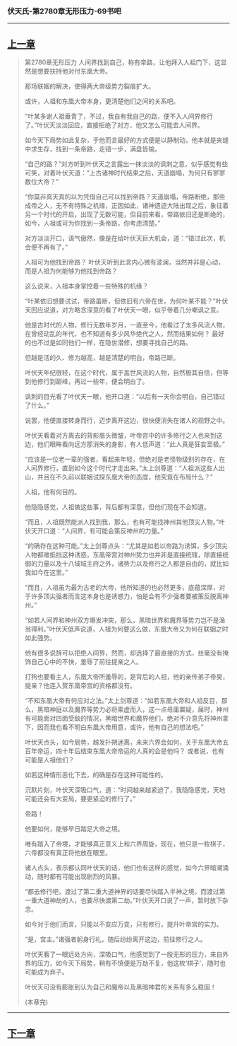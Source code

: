 ### 伏天氏-第2780章无形压力-69书吧

--------
[上一章](./254d873f91236b1decf66bf19e9afa3c.md)
--------


>
>
>
>第2780章无形压力
>人间界找到自己，称有帝路，让他拜入人祖门下，这显然是想要扶持他对付东凰大帝。
>
>那场联姻的解决，使得两大帝级势力裂痕扩大。
>
>或许，人祖和东凰大帝本身，更清楚他们之间的关系吧。
>
>“叶某多谢人祖垂青了，不过，我自有我自己的路，便不入人间界修行了。”叶伏天淡淡回应，直接拒绝了对方，他又怎么可能去人间界。
>
>如今天下局势如此复杂，于他而言最好的方式便是以静制动，他本就是夹缝中求生存，找到一条帝路，走错一步，满盘皆输。
>
>“自己的路？”对方听到叶伏天之言露出一抹淡淡的讽刺之意，似乎感觉有些可笑，对着叶伏天道：“上古诸神时代结束之后，天道崩塌，为何只有寥寥数位大帝？”
>
>“你莫非真天真的以为凭借自己可以找到帝路？天道崩塌，帝路断绝，那些成帝之人，无不有特殊之机缘，正因如此，诸神遗迹大陆出现之后，象征着另一个时代的开启，出现了无数可能，但目前来看，帝路依旧还是断绝的，如今，人祖或可为你找到一条帝路，你考虑清楚。”
>
>对方淡淡开口，语气傲然，像是在给叶伏天巨大机会，道：“错过此次，机会便不再有了。”
>
>人祖可为他找到帝路？
>叶伏天听到此言内心微有波澜，当然并非是心动，而是人祖为何能够为他找到帝路？
>
>这么说来，人祖本身掌控着一些特殊的机缘？
>
>“叶某依旧想要试试，帝路虽断，但依旧有六帝在世，为何叶某不能？”叶伏天回应说道，对方略含深意的看了叶伏天一眼，似乎带着几分嘲讽之意。
>
>他是古时代的人物，修行无数年岁月，一直至今，他看过了太多风流人物，在曾经动乱的年代，也不知道有多少风华绝代之人，然而结果如何？
>最好的也不过是如同他们一样，在隐世潜修，想要寻找自己的路。
>
>但越是活的久、修为越高，越是清楚的明白，帝路已断。
>
>叶伏天年纪很轻，在这个时代，属于盖世风流的人物，自然极其自信，但等到他修行到巅峰，再过一些年，便会明白了。
>
>讽刺的目光看了叶伏天一眼，他开口道：“以后有一天你会明白，自己错过了什么。”
>
>说罢，他便直接转身而行，迈步离开这边，很快便消失在诸人的视野之中。
>
>叶伏天看着对方离去的背影眉头微皱，叶帝宫中的许多修行之人也来到这边，他们眼眸看向远方那消失的身影，有人低声道：“此人真是狂妄至极。”
>
>“应该是一位老一辈的强者，看起来年轻，但绝对是老怪物级别的存在，在人间界修行，直到如今这个时代才走出来。”太上剑尊道：“人祖派这些人出山，并且在不久前以联姻试探东凰大帝的态度，他究竟在布局什么？”
>
>人祖，他有何目的。
>
>他隐隐感觉，人祖做这些事，背后都有深意，但他们现在不会知道。
>
>“而且，人祖既然能派人找到我，那么，也有可能找神州其他顶尖人物。”叶伏天开口道：“人间界，有可能会策反神州的力量。”
>
>“的确存在这种可能。”太上剑尊点头：“尤其是如若以帝路为诱饵，多少顶尖人物都难抵挡这种诱惑，东凰帝宫对神州势力也并非是直接统辖，除直接统御的力量以及十八域域主府之外，诸势力以及修行之人都是自由的，就比如我如今在这里。”
>
>“而且，人祖虽为最为古老的大帝，他所知道的也必然更多，底蕴深厚，对于许多顶尖强者而言这本身也是诱惑力，怕是会有不少强者要被策反脱离神州。”
>
>“如若人间界和神州双方爆发冲突，那么，黑暗世界和魔界等势力岂不是渔翁得利。”叶伏天低声说道，人祖为何要这么做，东凰大帝又为何在联姻之时如此强势。
>
>他有很多说辞可以拒绝人间界，然而，却选择了最直接的方式，丝毫没有掩饰自己心中的不快，羞辱了前往提亲之人。
>
>打狗也要看主人，东凰大帝所羞辱的，是背后的人祖，他的亲传弟子帝昊，提亲？他连入赘东凰帝宫的资格都没有。
>
>“不知东凰大帝有何应对之法。”太上剑尊道：“如若东凰大帝和人祖反目，那么，黑暗神庭以及魔界等势力必将乘虚而入，这一点毋庸置疑，届时，神州有可能面对四面受敌的情况，黑暗世界和魔界他们，绝对不介意先将神州拿下，因而我也看不明白东凰大帝用意，或许，他有自己的想法吧。”
>
>叶伏天点头，如今局势，越发扑朔迷离，未来六界会如何，关于东凰大帝五百年帝运，四十年后结束东凰大帝帝运的人真的会是他吗？
>或者说，也有可能是人祖他们？
>
>如若这种情形恶化下去，的确是存在这种可能性的。
>
>沉默片刻，叶伏天深吸口气，道：“时间越来越紧迫了，我隐隐感觉，天地可能还会有大变局，要更紧迫的修行了。”
>
>帝路！
>
>他要如何，能够早日踏足大帝之境。
>
>唯有踏入了帝境，才能够真正意义上和六界周旋，现在，他只是一枚棋子，六帝都没有真正将他放在眼里。
>
>诸人点头，表示都认同叶伏天的话，他们也有这样的感觉，如今六界暗潮涌动，随时都有可能出现剧烈的风暴。
>
>“都去修行吧，渡过了第二重大道神界的话要尽快踏入半神之境，而渡过第一重大道神劫的人，也要尽快渡第二劫。”叶伏天开口说了一声，暂时放下杂念。
>
>如今对于他们而言，只能以不变应万变，只有修行，提升叶帝宫的实力。
>
>“是，宫主。”诸强者躬身行礼，随后纷纷离开这边，前往修行之人。
>
>叶伏天看了一眼远处方向，深吸口气，他感觉到了一股无形的压力，来自外界的压力，如今天下局势，稍有不慎便是万劫不复，他这枚‘棋子’，随时也可能成为弃子。
>
>叶伏天可没有膨胀到认为自己和魔帝以及黑暗神君的关系有多么稳固！
>
>(本章完)
>
>

--------
[下一章](./9c4209b14ede4cd230f53d609fba0a30.md)
--------
